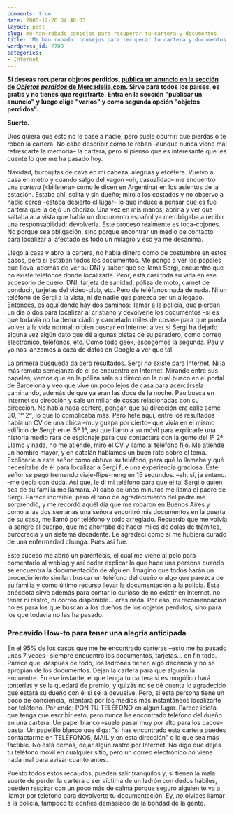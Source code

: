 ```yaml
---
comments: true
date: 2005-12-26 04:48:03
layout: post
slug: me-han-robado-consejos-para-recuperar-tu-cartera-y-documentos
title: 'Me han robado: consejos para recuperar tu cartera y documentos'
wordpress_id: 2700
categories:
- Internet
---
```


**Si deseas recuperar objetos perdidos, [publica un anuncio en la sección de _Objetos perdidos_ de Mercadelia.com](http://www.mercadelia.com). Sirve para todos los países, es gratis y no tienes que registrarte. Entra en la sección "publicar un anuncio" y luego elige "varios" y como segunda opción "objetos perdidos".**





**Suerte.**





Dios quiera que esto no le pase a nadie, pero suele ocurrir: que pierdas o te roben la cartera. No cabe describir cómo te roban –aunque nunca viene mal refrescarte la memoria– la cartera, pero sí pienso que es interesante que les cuente lo que me ha pasado hoy.





Navidad, burbujitas de cava en mi cabeza, alegrías y etcétera. Vuelvo a casa en metro y cuando salgo del vagón –oh, casualidad– me encuentro una _cartera_ («billetera» como le dicen en Argentina) en los asientos de la estación. Estaba ahí, solita y sin dueño; miro a los costados y no observo a nadie cerca –estaba desierto el lugar– lo que induce a pensar que es fue cartera que la dejó un chorizo. Una vez en mis manos, abrirla y ver que saltaba a la vista que había un documento español ya me obligaba a recibir una responsabilidad: devolverla. Este proceso realmente es toca-cojones. No porque sea obligación, sino porque encontrar un medio de contacto para localizar al afectado es todo un milagro y eso ya me desanima.





Llego a casa y abro la cartera, no había dinero como de costumbre en estos casos, pero sí estaban todos los documentos. Me pongo a ver los papales que lleva, además de ver su DNI y saber que se llama Sergi, encuentro que no existe teléfonos donde localizarle. Peor, está casi toda su vida en ese accesorio de cuero: DNI, tarjeta de sanidad, póliza de moto, carnet de conducir, tarjetas del video-club, etc. Pero de teléfonos nada de nada. Ni un teléfono de Sergi a la vista, ni de nadie que parezca ser un allegado. Entonces, es aquí donde hay dos caminos: llamar a la policía, que pierdan un día o dos para localizar al cristiano y devolverle los documentos –si es que todavía no ha denunciado y cancelado miles de cosas– para que pueda volver a la vida normal; o bien buscar en Internet a ver si Sergi ha dejado alguna vez algún dato que dé algunas pistas de su paradero, como correo electrónico, teléfonos, etc. Como todo geek, escogemos la segunda. Pau y yo nos lanzamos a caza de datos en Google a ver que tal.





La primera búsqueda da cero resultados. Sergi _no_ existe para Internet. Ni la más remota semejanza de él se encuentra en Internet. Mirando entre sus papeles, vemos que en la póliza sale su dirección la cual busco en el portal de Barcelona y veo que vive un poco lejos de casa para acercársela caminando, además de que ya eran las doce de la noche. Pau busca en Internet su dirección y sale un millar de cosas relacionadas con su dirección. No había nada certero, pongan que su dirección era calle acme 30, 1º 2ª, lo que lo complicaba más. Pero hete aquí, entre los resultados había un CV de una chica –muy guapa por cierto– que vivía en el mismo edificio de Sergi: en el 5º 1ª, así que llamo a su móvil para explicarle una historia medio rara de espionaje para que contactara con la gente del 1º 2ª. Llamo y nada, no me atiende, miro el CV y llamo al teléfono fijo. Me atiende un hombre mayor, y en catalán hablamos un buen rato sobre el tema. Explicarle a este señor cómo obtuve su teléfono, para qué lo llamaba y qué necesitaba de él para localizar a Sergi fue una experiencia graciosa. Este señor se pegó tremendo viaje-flipe-neng en 15 segundos. –ah, sí, ja entenc. –me decía con duda. Así que, le di mi teléfono para que el tal Sergi o quien sea de su familia me llamara. Al cabo de unos minutos me llama el padre de Sergi. Parece increíble, pero el tono de agradecimiento del padre me sorprendió, y me recordó aquél día que me robaron en Buenos Aires y como a las dos semanas una señora encontró mis documentos en la puerta de su casa, me llamó por teléfono y todo arreglado. Recuerdo que me volvía la sangre al cuerpo, que me ahorraba de hacer miles de colas de trámites, burocracia y un sistema decadente. Le agradecí como si me hubiera curado de una enfermedad chunga. Pues así fue.





Este suceso me abrió un paréntesis, el cual me viene al pelo para comentarlo al weblog y así poder explicar lo que hace una persona cuando se encuentra la documentación de alguien. Imagino que todos harán un procedimiento similar: buscar un teléfono del dueño o algo que parezca de su familia y como último recurso llevar la documentación a la policía. Esta anécdota sirve además para contar lo curioso de no existir en Internet, no tener ni rastro, ni correo disponible… eres nada. Por eso, mi recomendación no es para los que buscan a los dueños de los objetos perdidos, sino para los que todavía no les ha pasado.





### Precavido How-to para tener una alegría anticipada





En el 95% de los casos que me he encontrado carteras –esto me ha pasado unas 7 veces– siempre encuentro los documentos, tarjetas... en fin todo. Parece que, después de todo, los ladrones tienen algo decencia y no se apropian de los documentos. Dejan la cartera para que alguien la encuentre. En ese instante, el que tenga tu cartera si es mogólico hará tonterías y se la quedará de premio, y quizás no se dé cuenta lo agradecido que estará su dueño con él si se la devuelve. Pero, si esta persona tiene un poco de conciencia, intentará por los medios más instantáneos localizarte por teléfono. Por ende: PON TU TELÉFONO en algún lugar. Parece idiota que tenga que escribir esto, pero nunca he encontrado teléfono del dueño en una cartera. Un papel blanco –suele pasar muy por alto para los cacos– basta. Un papelillo blanco que diga: "si has encontrado esta cartera puedes contactarme en TELÉFONOS, MAIL y en esta dirección" o lo que sea más factible. No está demás, dejar algún rastro por Internet. No digo que dejes tu teléfono móvil en cualquier sitio, pero un correo electrónico _no_ viene nada mal para avisar cuanto antes.





Puesto todos estos recaudos, pueden salir tranquilos y, si tienen la mala suerte de perder la cartera o ser víctima de un ladrón con dedos hábiles, pueden respirar con un poco más de calma porque seguro alguien te va a llamar por teléfono para devolverte tu documentación. Ey, _no_ olvides llamar a la policía, tampoco te confíes demasiado de la bondad de la gente.
